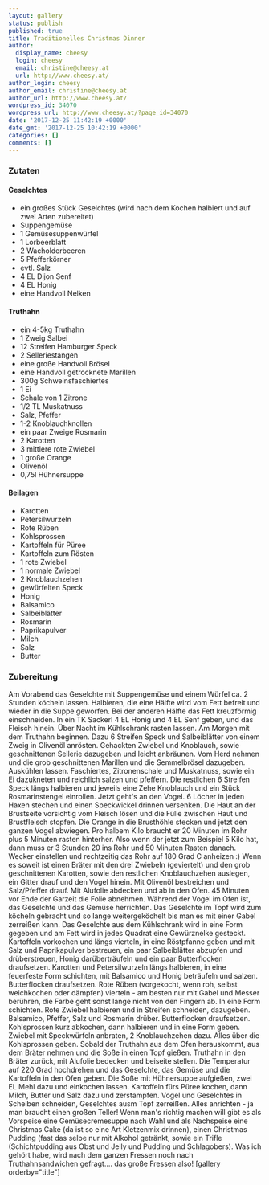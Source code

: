 ```yaml
---
layout: gallery
status: publish
published: true
title: Traditionelles Christmas Dinner
author:
  display_name: cheesy
  login: cheesy
  email: christine@cheesy.at
  url: http://www.cheesy.at/
author_login: cheesy
author_email: christine@cheesy.at
author_url: http://www.cheesy.at/
wordpress_id: 34070
wordpress_url: http://www.cheesy.at/?page_id=34070
date: '2017-12-25 11:42:19 +0000'
date_gmt: '2017-12-25 10:42:19 +0000'
categories: []
comments: []
---
```

### Zutaten
#### Geselchtes
* ein großes Stück Geselchtes (wird nach dem Kochen halbiert und auf zwei Arten zubereitet)
* Suppengemüse
* 1 Gemüsesuppenwürfel
* 1 Lorbeerblatt
* 2 Wacholderbeeren
* 5 Pfefferkörner
* evtl. Salz
* 4 EL Dijon Senf
* 4 EL Honig
* eine Handvoll Nelken
#### Truthahn
* ein 4-5kg Truthahn
* 1 Zweig Salbei
* 12 Streifen Hamburger Speck
* 2 Selleriestangen
* eine große Handvoll Brösel
* eine Handvoll getrocknete Marillen
* 300g Schweinsfaschiertes
* 1 Ei
* Schale von 1 Zitrone
* 1/2 TL Muskatnuss
* Salz, Pfeffer
* 1-2 Knoblauchknollen
* ein paar Zweige Rosmarin
* 2 Karotten
* 3 mittlere rote Zwiebel
* 1 große Orange
* Olivenöl
* 0,75l Hühnersuppe
#### Beilagen
* Karotten
* Petersilwurzeln
* Rote Rüben
* Kohlsprossen
* Kartoffeln für Püree
* Kartoffeln zum Rösten
* 1 rote Zwiebel
* 1 normale Zwiebel
* 2 Knoblauchzehen
* gewürfelten Speck
* Honig
* Balsamico
* Salbeiblätter
* Rosmarin
* Paprikapulver
* Milch
* Salz
* Butter
### Zubereitung
Am Vorabend das Geselchte mit Suppengemüse und einem Würfel ca. 2 Stunden köcheln lassen. Halbieren, die eine Hälfte wird vom Fett befreit und wieder in die Suppe geworfen. Bei der anderen Hälfte das Fett kreuzförmig einschneiden. In ein TK Sackerl 4 EL Honig und 4 EL Senf geben, und das Fleisch hinein. Über Nacht im Kühlschrank rasten lassen.
Am Morgen mit dem Truthahn beginnen. Dazu 6 Streifen Speck und Salbeiblätter von einem Zweig in Olivenöl anrösten. Gehackten Zwiebel und Knoblauch, sowie geschnittenen Sellerie dazugeben und leicht anbräunen. Vom Herd nehmen und die grob geschnittenen Marillen und die Semmelbrösel dazugeben. Auskühlen lassen. Faschiertes, Zitronenschale und Muskatnuss, sowie ein Ei dazukneten und reichlich salzen und pfeffern.
Die restlichen 6 Streifen Speck längs halbieren und jeweils eine Zehe Knoblauch und ein Stück Rosmarinstengel einrollen.
Jetzt geht's an den Vogel. 6 Löcher in jeden Haxen stechen und einen Speckwickel drinnen versenken. Die Haut an der Brustseite vorsichtig vom Fleisch lösen und die Fülle zwischen Haut und Brustfleisch stopfen. Die Orange in die Brusthöhle stecken und jetzt den ganzen Vogel abwiegen.
Pro halbem Kilo braucht er 20 Minuten im Rohr plus 5 Minuten rasten hinterher. Also wenn der jetzt zum Beispiel 5 Kilo hat, dann muss er 3 Stunden 20 ins Rohr und 50 Minuten Rasten danach. Wecker einstellen und rechtzeitig das Rohr auf 180 Grad C anheizen :)
Wenn es soweit ist einen Bräter mit den drei Zwiebeln (geviertelt) und den grob geschnittenen Karotten, sowie den restlichen Knoblauchzehen auslegen, ein Gitter drauf und den Vogel hinein. Mit Olivenöl bestreichen und Salz/Pfeffer drauf. Mit Alufolie abdecken und ab in den Ofen. 45 Minuten vor Ende der Garzeit die Folie abnehmen.
Während der Vogel im Ofen ist, das Geselchte und das Gemüse herrichten.
Das Geselchte im Topf wird zum köcheln gebracht und so lange weitergeköchelt bis man es mit einer Gabel zerreißen kann. Das Geselchte aus dem Kühlschrank wird in eine Form gegeben und am Fett wird in jedes Quadrat eine Gewürznelke gesteckt.
Kartoffeln vorkochen und längs vierteln, in eine Röstpfanne geben und mit Salz und Paprikapulver bestreuen, ein paar Salbeiblätter abzupfen und drüberstreuen, Honig darüberträufeln und ein paar Butterflocken draufsetzen.
Karotten und Petersilwurzeln längs halbieren, in eine feuerfeste Form schichten, mit Balsamico und Honig beträufeln und salzen. Butterflocken draufsetzen.
Rote Rüben (vorgekocht, wenn roh, selbst weichkochen oder dämpfen) vierteln - am besten nur mit Gabel und Messer berühren, die Farbe geht sonst lange nicht von den Fingern ab. In eine Form schichten. Rote Zwiebel halbieren und in Streifen schneiden, dazugeben. Balsamico, Pfeffer, Salz und Rosmarin drüber. Butterflocken draufsetzen.
Kohlsprossen kurz abkochen, dann halbieren und in eine Form geben. Zwiebel mit Speckwürfeln anbraten, 2 Knoblauchzehen dazu. Alles über die Kohlsprossen geben.
Sobald der Truthahn aus dem Ofen herauskommt, aus dem Bräter nehmen und die Soße in einen Topf gießen. Truthahn in den Bräter zurück, mit Alufolie bedecken und beiseite stellen. Die Temperatur auf 220 Grad hochdrehen und das Geselchte, das Gemüse und die Kartoffeln in den Ofen geben.
Die Soße mit Hühnersuppe aufgießen, zwei EL Mehl dazu und einkochen lassen.
Kartoffeln fürs Püree kochen, dann Milch, Butter und Salz dazu und zerstampfen.
Vogel und Geselchtes in Scheiben schneiden, Geselchtes ausm Topf zerreißen. Alles anrichten - ja man braucht einen großen Teller!
Wenn man's richtig machen will gibt es als Vorspeise eine Gemüsecremesuppe nach Wahl und als Nachspeise eine Christmas Cake (da ist so eine Art Kletzenmix drinnen), einen Christmas Pudding (fast das selbe nur mit Alkohol getränkt, sowie ein Trifle (Schichtpudding aus Obst und Jelly und Pudding und Schlagobers). Was ich gehört habe, wird nach dem ganzen Fressen noch nach Truthahnsandwichen gefragt.... das große Fressen also!
[gallery orderby="title"]
